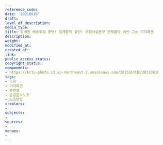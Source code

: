 ```yaml
---
reference_code: 
date: '20210616'
draft: 
level_of_description: 
media_type: 
title: 집배원 배송투입 중단! 징계협박 규탄! 우정사업본부 단체협약 위반 고소 기자회견
description: 
weight: 
modified_at: 
created_at: 
link: 
public_access_status: 
copyright_status: 
components:
- https://kctu-photo.s3.ap-northeast-2.amazonaws.com/2021년/6월/20210616-집배원+배송투입+중단!+징계협박+규탄!+우정사업본부+단체협약+위반+고소+기자회견_국회_기자회견_총연맹_공공운수노조_노조탄압/403490_58556_545.jpg
tags:
- 국회
- 기자회견
- 총연맹
- 공공운수노조
- 노조탄압
creators:
- 
subjects:
- 
sources:
- 
venues:
- 
---
```

